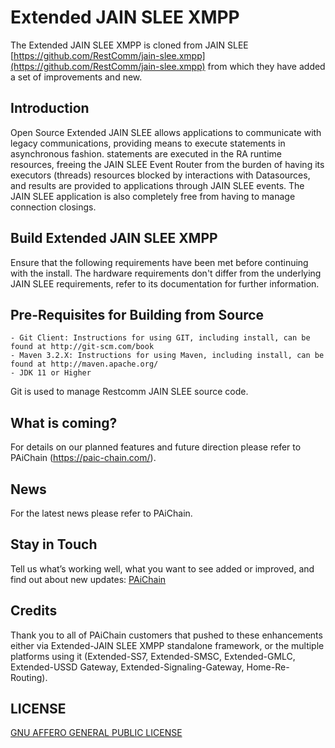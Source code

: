 # Extended JAIN SLEE XMPP

The Extended JAIN SLEE XMPP is cloned from JAIN SLEE [https://github.com/RestComm/jain-slee.xmpp](https://github.com/RestComm/jain-slee.xmpp) from which they have added a set of improvements and new.

## Introduction

Open Source Extended JAIN SLEE allows applications to communicate with legacy communications, providing means to execute statements in asynchronous fashion. statements are executed in the RA runtime resources, freeing the JAIN SLEE Event Router from the burden of having its executors (threads) resources blocked by interactions with Datasources, and results are provided to applications through JAIN SLEE events. The JAIN SLEE application is also completely free from having to manage connection closings.

## Build Extended JAIN SLEE XMPP

Ensure that the following requirements have been met before continuing with the install. The hardware requirements don't differ from the underlying JAIN SLEE requirements, refer to its documentation for further information.

## Pre-Requisites for Building from Source
```
- Git Client: Instructions for using GIT, including install, can be found at http://git-scm.com/book
- Maven 3.2.X: Instructions for using Maven, including install, can be found at http://maven.apache.org/
- JDK 11 or Higher
```
Git is used to manage Restcomm JAIN SLEE source code. 

## What is coming?

For details on our planned features and future direction please refer to PAiChain (https://paic-chain.com/).

## News

For the latest news please refer to PAiChain.

## Stay in Touch

Tell us what’s working well, what you want to see added or improved, and find out about new updates: 
[PAiChain](https://paic-chain.com/)

## Credits

Thank you to all of PAiChain customers that pushed to these enhancements either via Extended-JAIN SLEE XMPP standalone framework, or the multiple platforms using it (Extended-SS7, Extended-SMSC, Extended-GMLC, Extended-USSD Gateway, Extended-Signaling-Gateway, Home-Re-Routing).

## LICENSE

[GNU AFFERO GENERAL PUBLIC LICENSE](https://github.com/PAiC-BD-Sales/jain-slee-xmpp/blob/main/LICENSE)
